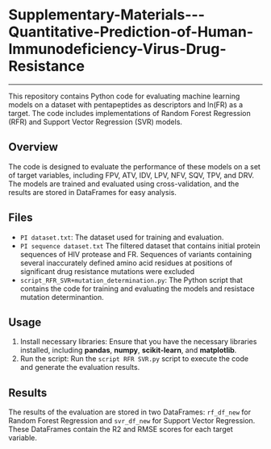 # Supplementary-Materials---Quantitative-Prediction-of-Human-Immunodeficiency-Virus-Drug-Resistance
--------
This repository contains Python code for evaluating machine learning models on a dataset with pentapeptides as descriptors and ln(FR) as a target. The code includes implementations of Random Forest Regression (RFR) and Support Vector Regression (SVR) models.

## Overview
The code is designed to evaluate the performance of these models on a set of target variables, including FPV, ATV, IDV, LPV, NFV, SQV, TPV, and DRV. The models are trained and evaluated using cross-validation, and the results are stored in DataFrames for easy analysis.

## Files
- `PI dataset.txt`: The dataset used for training and evaluation.
- `PI sequence dataset.txt` The filtered dataset that contains initial protein sequences of HIV protease and FR. Sequences of variants containing several inaccurately defined amino acid residues at positions of significant drug resistance mutations were excluded
- `script_RFR_SVR+mutation_determination.py`: The  Python script that contains the code for training and evaluating the models and resistace mutation determinantion.

## Usage
1. Install necessary libraries: Ensure that you have the necessary libraries installed, including **pandas**, **numpy**, **scikit-learn**, and **matplotlib**.
2. Run the script: Run the `script RFR SVR.py` script to execute the code and generate the evaluation results.

## Results
The results of the evaluation are stored in two DataFrames: `rf_df_new` for Random Forest Regression and `svr_df_new` for Support Vector Regression. These DataFrames contain the R2 and RMSE scores for each target variable.
